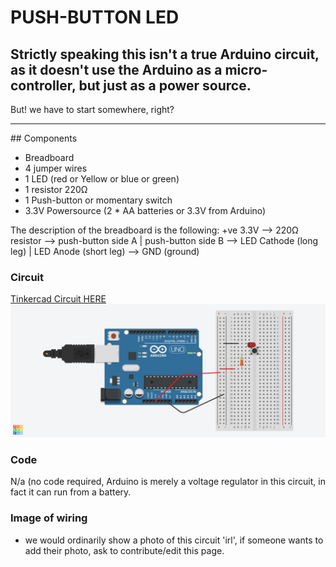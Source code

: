 # PUSH-BUTTON LED
## Strictly speaking this isn't a true Arduino circuit, as it doesn't use the Arduino as a micro-controller, but just as a power source.
But! we have to start somewhere, right?
<br/>
<hr></hr>
## Components
<br/><ul><li>Breadboard</li><li>4 jumper wires</li><li>1 LED (red or Yellow or blue or green)</li><li>1 resistor 220Ω </li><li>1 Push-button or momentary switch</li><li>3.3V Powersource (2 * AA batteries or 3.3V from Arduino)</li></ul>

The description of the breadboard is the following: 
+ve 3.3V --> 220Ω resistor --> push-button side A | push-button side B --> LED Cathode (long leg) | LED Anode (short leg) --> GND (ground)

### Circuit
[Tinkercad Circuit HERE](https://www.tinkercad.com/things/9xUeer0X6EB-copy-of-mti-wk1-pushbutton-led-control/editel?sharecode=cIyxdK9e2WUOaW4_LjNROglKaD80nKwrlpZCZ1E31rc)
![circuit from Tinkercad](pushButtonLED.png)

### Code
N/a (no code required, Arduino is merely a voltage regulator in this circuit, in fact it can run from a battery.

### Image of wiring
* we would ordinarily show a photo of this circuit 'irl', if someone wants to add their photo, ask to contribute/edit this page.
